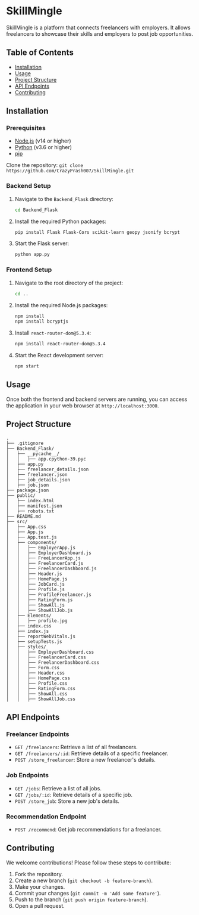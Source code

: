# SkillMingle

SkillMingle is a platform that connects freelancers with employers. It allows freelancers to showcase their skills and employers to post job opportunities.

## Table of Contents

- [Installation](#installation)
- [Usage](#usage)
- [Project Structure](#project-structure)
- [API Endpoints](#api-endpoints)
- [Contributing](#contributing)

## Installation

### Prerequisites

- [Node.js](https://nodejs.org/en/) (v14 or higher)
- [Python](https://www.python.org/downloads/) (v3.6 or higher)
- [pip](https://pip.pypa.io/en/stable/installation/)

Clone the repository:
    ```
    git clone https://github.com/CrazyPrash007/SkillMingle.git
    ```

### Backend Setup

1. Navigate to the `Backend_Flask` directory:
    ```sh
    cd Backend_Flask
    ```

2. Install the required Python packages:
    ```sh
    pip install Flask Flask-Cors scikit-learn geopy jsonify bcrypt
    ```

3. Start the Flask server:
    ```sh
    python app.py
    ```

### Frontend Setup

1. Navigate to the root directory of the project:
    ```sh
    cd ..
    ```

2. Install the required Node.js packages:
    ```sh
    npm install
    npm install bcryptjs
    ```

3. Install `react-router-dom@5.3.4`:
    ```sh
    npm install react-router-dom@5.3.4
    ```

4. Start the React development server:
    ```sh
    npm start
    ```

## Usage

Once both the frontend and backend servers are running, you can access the application in your web browser at `http://localhost:3000`.

## Project Structure
```
.
├── .gitignore
├── Backend_Flask/
│   ├── __pycache__/
│   │   ├── app.cpython-39.pyc
│   ├── app.py
│   ├── freelancer_details.json
│   ├── freelancer.json
│   ├── job_details.json
│   ├── job.json
├── package.json
├── public/
│   ├── index.html
│   ├── manifest.json
│   ├── robots.txt
├── README.md
├── src/
│   ├── App.css
│   ├── App.js
│   ├── App.test.js
│   ├── components/
│   │   ├── EmployerApp.js
│   │   ├── EmployerDashboard.js
│   │   ├── FreeLancerApp.js
│   │   ├── FreelancerCard.js
│   │   ├── FreelancerDashboard.js
│   │   ├── Header.js
│   │   ├── HomePage.js
│   │   ├── JobCard.js
│   │   ├── Profile.js
│   │   ├── ProfileFreelancer.js
│   │   ├── RatingForm.js
│   │   ├── ShowAll.js
│   │   ├── ShowAllJob.js
│   ├── Elements/
│   │   ├── profile.jpg
│   ├── index.css
│   ├── index.js
│   ├── reportWebVitals.js
│   ├── setupTests.js
│   ├── styles/
│   │   ├── EmployerDashboard.css
│   │   ├── FreelancerCard.css
│   │   ├── FreelancerDashboard.css
│   │   ├── Form.css
│   │   ├── Header.css
│   │   ├── HomePage.css
│   │   ├── Profile.css
│   │   ├── RatingForm.css
│   │   ├── ShowAll.css
│   │   ├── ShowAllJob.css

```

## API Endpoints

### Freelancer Endpoints

- `GET /freelancers`: Retrieve a list of all freelancers.
- `GET /freelancers/:id`: Retrieve details of a specific freelancer.
- `POST /store_freelancer`: Store a new freelancer's details.

### Job Endpoints

- `GET /jobs`: Retrieve a list of all jobs.
- `GET /jobs/:id`: Retrieve details of a specific job.
- `POST /store_job`: Store a new job's details.

### Recommendation Endpoint

- `POST /recommend`: Get job recommendations for a freelancer.

## Contributing

We welcome contributions! Please follow these steps to contribute:

1. Fork the repository.
2. Create a new branch (`git checkout -b feature-branch`).
3. Make your changes.
4. Commit your changes (`git commit -m 'Add some feature'`).
5. Push to the branch (`git push origin feature-branch`).
6. Open a pull request.
